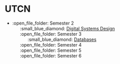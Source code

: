 # UTCN
<ul>
  
  <li> :open_file_folder: Semester 2
    <ul style="list-style-type:none">
      <li> :small_blue_diamond:
        <a href="https://github.com/ruxipop/UTCN/tree/main/Digital%20Systems%20Design"> Digital Systems Design </a>
      </li>
      

  </li>
  <li> :open_file_folder: Semester 3
     <ul style="list-style-type:none">
       <li> :small_blue_diamond:
        <a href="https://github.com/ruxipop/UTCN/tree/main/Databases"> Databases </a>
      </li>
           </ul>
    </li>
    <li> :open_file_folder: Semester 4
    </li>
    <li> :open_file_folder: Semester 5
    </li>
    <li> :open_file_folder: Semester 6
    </li>
</ul>  
  
